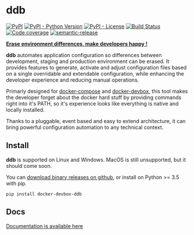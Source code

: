 ddb
===

[![PyPI](https://img.shields.io/pypi/v/docker-devbox-ddb)](https://pypi.org/project/docker-devbox-ddb/)
[![PyPI - Python Version](https://img.shields.io/pypi/pyversions/docker-devbox-ddb)](https://pypi.org/project/docker-devbox-ddb/)
[![PyPI - License](https://img.shields.io/pypi/l/docker-devbox-ddb)](https://github.com/inetum-orleans/docker-devbox-ddb/blob/develop/LICENSE)
[![Build Status](https://github.com/inetum-orleans/docker-devbox-ddb/workflows/build/badge.svg)](https://github.com/inetum-orleans/docker-devbox-ddb/actions?query=workflow%3Abuild)
[![Code coverage](https://img.shields.io/codecov/c/github/inetum-orleans/docker-devbox-ddb)](https://app.codecov.io/gh/inetum-orleans/docker-devbox-ddb)
[![semantic-release](https://img.shields.io/badge/%20%20%F0%9F%93%A6%F0%9F%9A%80-semantic--release-e10079.svg)](https://github.com/relekang/python-semantic-release)

**[Erase environment differences, make developers happy !](https://inetum-orleans.github.io/docker-devbox-ddb)**

**ddb** automates application configuration so differences between development, staging and production environment can 
be erased. It provides features to generate, activate and adjust configuration files based on a single overridable and
extendable configuration, while enhancing the developer experience and reducing manual operations.

Primarly designed for [docker-compose](https://docs.docker.com/compose/) and [docker-devbox](https://github.com/inetum-orleans/docker-devbox), 
this tool makes the developer forget about the docker hard stuff by providing commands right into it's PATH, so it's 
experience looks like everything is native and locally installed.

Thanks to a pluggable, event based and easy to extend architecture, it can bring powerful configuration automation to 
any technical context.

Install
-------

**ddb** is supported on Linux and Windows. MacOS is still unsupported, but it should come soon. 

You can [download binary releases on github](https://github.com/inetum-orleans/docker-devbox-ddb/releases), or 
install on Python >= 3.5 with pip.

```
pip install docker-devbox-ddb
```

Docs
----

[Documentation is available here](https://inetum-orleans.github.io/docker-devbox-ddb)
